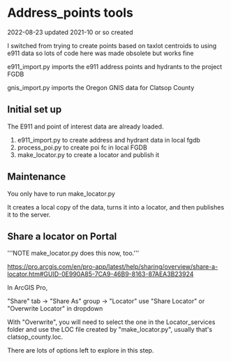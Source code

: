 # Address_points tools

2022-08-23 updated 
2021-10 or so created

I switched from trying to create points based on taxlot centroids to using e911 data
so lots of code here was made obsolete but works fine

e911_import.py imports the e911 address points and hydrants to the project FGDB

gnis_import.py imports the Oregon GNIS data for Clatsop County

## Initial set up

The E911 and point of interest data are already loaded.

1. e911_import.py to create address and hydrant data in local fgdb
2. process_poi.py to create poi fc in local FGDB
3. make_locator.py to create a locator and publish it

## Maintenance 

You only have to run make_locator.py

It creates a local copy of the data,
turns it into a locator,
and then publishes it to the server.
## Share a locator on Portal

'''NOTE make_locator.py does this now, too.'''

https://pro.arcgis.com/en/pro-app/latest/help/sharing/overview/share-a-locator.htm#GUID-0E990A85-7CA9-46B9-8163-87AEA3B23924

In ArcGIS Pro,

"Share" tab -> "Share As" group -> "Locator" use "Share Locator" or "Overwrite Locator" in dropdown

With "Overwrite", you will need to select the one in the Locator_services folder
and use the LOC file created by "make_locator.py", usually that's clatsop_county.loc.

There are lots of options left to explore in this step.

